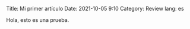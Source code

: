 Title: Mi primer artículo
Date: 2021-10-05 9:10
Category: Review
lang: es

Hola, esto es una prueba.
